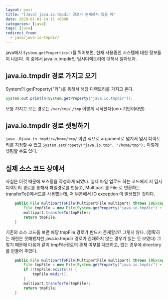 ```yaml
---
layout: post
title: "[Java] java.io.tmpdir 경로가 존재하지 않을 때"
date: 2020-01-01 14:15 +0900
categories: [java]
tags: [java]
redirect_from:
  - java/java-io-tmpdir/
---
```


java에서 `System.getProperties()`를 찍어보면, 현재 사용중인 시스템에 대한 정보들이 나온다. 이 중에서 java.io.tmpdir인 임시디렉토리에 대해서 알아보자.

## java.io.tmpdir 경로 가지고 오기

System의 getProperty("키")를 통해서 해당 디렉토리를 가지고 온다.

```java
System.out.println(System.getProperty("java.io.tmpdir"));
```

보틍 가지고 오는 경로는 `/var/tmp/` `/tmp` 이렇게 시작한다(unix 기반이라면)

## java.io.tmpdir 경로 셋팅하기

`java -Djava.io.tmpdir=/home/tmp/` 이런 식으로 argument로 넘겨서 임시 디렉토리를 지정할 수 있고
`System.setPropety("java.io.tmp", "/home/tmp");` 이렇게 셋팅할 수도 있다.

## 실제 소스 코드 상에서

사실은 이것 때문에 포스팅을 작성하게 되었다. 실제 파일 업로드 하는 코드에서 저 임시 디렉토리 경로를 통해서 파일경로를 만들고,
Multipart 를 File 로 변환하는 transferTo()메서드를 사용했는데, 저 부분에서 IO exception 이 발생했던 것이다.

```java
    public File multipartToFile(MultipartFile multipart) throws IOException {
        File tmpFile = new File(System.getProperty("java.io.tmpdir") + System.getProperty("file.separator") + multipart.getOriginalFilename());
        multipart.transferTo(tmpFile);
        return tmpFile;
    }
```

기존의 소스 코드를 보면 해당 tmpFile 경로가 반드시 존재할까?
그렇지 않다. (정확히는 재현은 못해봤지만 java.io.tmpdir 경로가 존재하지 않는 경우가 있는 듯 보였다)
그렇기 때문에 다음과 같이 tmpFile경로의 존재 여부를 체크하고, 없는 경우에 directory를 만들어 주었다.

```java
    public File multipartToFile(MultipartFile multipart) throws IOException {
        File tmpFile = new File(System.getProperty("java.io.tmpdir") + System.getProperty("file.separator") + multipart.getOriginalFilename());
        if (!tmpFile.exists()) {
            tmpFile.mkdir();
        }
        multipart.transferTo(tmpFile);
        return tmpFile;
    }
```
